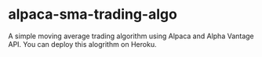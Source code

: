 # alpaca-sma-trading-algo
A simple moving average trading algorithm using Alpaca and Alpha Vantage API. You can deploy this alogrithm on Heroku.
